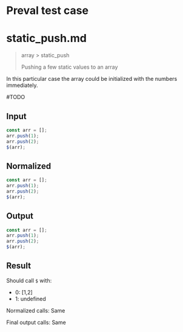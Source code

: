 # Preval test case

# static_push.md

> array > static_push
>
> Pushing a few static values to an array

In this particular case the array could be initialized with the numbers immediately.

#TODO

## Input

`````js filename=intro
const arr = [];
arr.push(1);
arr.push(2);
$(arr);
`````

## Normalized

`````js filename=intro
const arr = [];
arr.push(1);
arr.push(2);
$(arr);
`````

## Output

`````js filename=intro
const arr = [];
arr.push(1);
arr.push(2);
$(arr);
`````

## Result

Should call `$` with:
 - 0: [1,2]
 - 1: undefined

Normalized calls: Same

Final output calls: Same
